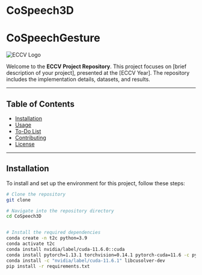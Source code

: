 # CoSpeech3D

# CoSpeechGesture

![ECCV Logo](https://imgs.search.brave.com/hj3HLWzgXHEmAiZz95LFF8AkuA-bGAPo3WbwyZBDJuc/rs:fit:500:0:0:0/g:ce/aHR0cHM6Ly9lY2N2/LmVjdmEubmV0L3N0/YXRpYy9jb3JlL2lt/Zy9lY2N2LW5hdmJh/ci1sb2dvLnN2Zw)

Welcome to the **ECCV Project Repository**. This project focuses on [brief description of your project], presented at the [ECCV Year]. The repository includes the implementation details, datasets, and results.

---

## Table of Contents
- [Installation](#installation)
- [Usage](#usage)
- [To-Do List](#to-do-list)
- [Contributing](#contributing)
- [License](#license)

---

## Installation

To install and set up the environment for this project, follow these steps:

```bash
# Clone the repository
git clone 

# Navigate into the repository directory
cd CoSpeech3D


# Install the required dependencies
conda create -n t2c python=3.9
conda activate t2c
conda install nvidia/label/cuda-11.6.0::cuda
conda install pytorch=1.13.1 torchvision=0.14.1 pytorch-cuda=11.6 -c pytorch -c nvidia
conda install -c "nvidia/label/cuda-11.6.1" libcusolver-dev
pip install -r requirements.txt